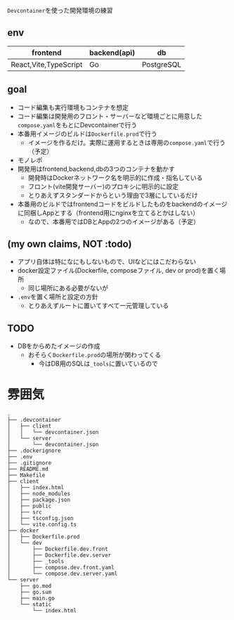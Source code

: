 `Devcontainer`を使った開発環境の練習

## env

| frontend              | backend(api) | db         |
| --------------------- | ------------ | ---------- |
| React,Vite,TypeScript | Go           | PostgreSQL |

## goal
- コード編集も実行環境もコンテナを想定
- コード編集は開発用のフロント・サーバーなど環境ごとに用意した`compose.yaml`をもとにDevcontainerで行う
- 本番用イメージのビルドは`Dockerfile.prod`で行う
  - イメージを作るだけ。実際に運用するときは専用の`compose.yaml`で行う（予定）
- モノレポ
- 開発用はfrontend,backend,dbの3つのコンテナを動かす
  - 開発時はDockerネットワーク名を明示的に作成・指名している
  - フロント(vite開発サーバー)のプロキシに明示的に設定
  - とりあえずスタンダードからという理由で3層にしているだけ
- 本番用のビルドではfrontendコードをビルドしたものをbackendのイメージに同梱しAppとする（frontend用にnginxを立てるとかはしない）
  - なので、本番用ではDBとAppの2つのイメージがある（予定）

## (my own claims, NOT :todo)
- アプリ自体は特になにもしないもので、UIなどにはこだわらない
- docker設定ファイル(Dockerfile, composeファイル, dev or prod)を置く場所
  - 同じ場所にある必要がないが
- `.env`を置く場所と設定の方針
  - とりあえずルートに置いてすべて一元管理している

## TODO
- DBをからめたイメージの作成
  - おそらく`Dockerfile.prod`の場所が関わってくる
    - 今はDB用のSQLは`_tools`に置いているので


# 雰囲気
```
.
├── .devcontainer
│   ├── client
│   │   └── devcontainer.json
│   └── server
│       └── devcontainer.json
├── .dockerignore
├── .env
├── .gitignore
├── README.md
├── Makefile
├── client
│   ├── index.html
│   ├── node_modules
│   ├── package.json
│   ├── public
│   ├── src
│   ├── tsconfig.json
│   └── vite.config.ts
├── docker
│   ├── Dockerfile.prod
│   └── dev
│       ├── Dockerfile.dev.front
│       ├── Dockerfile.dev.server
│       ├── _tools
│       ├── compose.dev.front.yaml
│       └── compose.dev.server.yaml
└── server
    ├── go.mod
    ├── go.sum
    ├── main.go
    └── static
        └── index.html
```